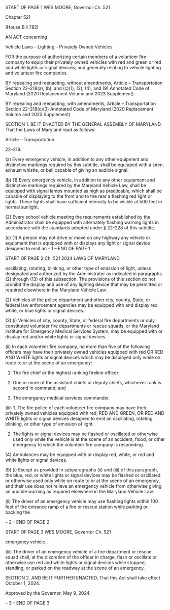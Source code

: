 START OF PAGE 1
WES MOORE, Governor Ch. 521

Chapter 521

(House Bill 782)

AN ACT concerning

Vehicle Laws – Lighting – Privately Owned Vehicles

FOR the purpose of authorizing certain members of a volunteer fire company to equip their
privately owned vehicles with red and green or red and white lights or signal devices;
and generally relating to vehicle lighting and volunteer fire companies.

BY repealing and reenacting, without amendments,
Article – Transportation
Section 22–218(a), (b), and (c)(1), (2), (4), and (9)
Annotated Code of Maryland
(2020 Replacement Volume and 2023 Supplement)

BY repealing and reenacting, with amendments,
Article – Transportation
Section 22–218(c)(3)
Annotated Code of Maryland
(2020 Replacement Volume and 2023 Supplement)

SECTION 1. BE IT ENACTED BY THE GENERAL ASSEMBLY OF MARYLAND,
That the Laws of Maryland read as follows:

Article – Transportation

22–218.

(a) Every emergency vehicle, in addition to any other equipment and distinctive
markings required by this subtitle, shall be equipped with a siren, exhaust whistle, or bell
capable of giving an audible signal.

(b) (1) Every emergency vehicle, in addition to any other equipment and
distinctive markings required by the Maryland Vehicle Law, shall be equipped with signal
lamps mounted as high as practicable, which shall be capable of displaying to the front and
to the rear a flashing red light or lights. These lights shall have sufficient intensity to be
visible at 500 feet in normal sunlight.

(2) Every school vehicle meeting the requirements established by the
Administrator shall be equipped with alternately flashing warning lights in accordance
with the standards adopted under § 22–228 of this subtitle.

(c) (1) A person may not drive or move on any highway any vehicle or
equipment that is equipped with or displays any light or signal device designed to emit an
– 1 –
END OF PAGE 1

START OF PAGE 2
Ch. 521 2024 LAWS OF MARYLAND

oscillating, rotating, blinking, or other type of emission of light, unless designated and
authorized by the Administrator as indicated in paragraphs (2) through (13) of this
subsection. The provisions of this section do not prohibit the display and use of any lighting
device that may be permitted or required elsewhere in the Maryland Vehicle Law.

(2) Vehicles of the police department and other city, county, State, or
federal law enforcement agencies may be equipped with and display red, white, or blue
lights or signal devices.

(3) (i) Vehicles of city, county, State, or federal fire departments or duly
constituted volunteer fire departments or rescue squads, or the Maryland Institute for
Emergency Medical Services System, may be equipped with or display red and/or white
lights or signal devices.

(ii) In each volunteer fire company, no more than five of the following
officers may have their privately owned vehicles equipped with red OR RED AND WHITE
lights or signal devices which may be displayed only while on route to or at the scene of an
emergency:

1. The fire chief or the highest ranking fireline officer;

2. One or more of the assistant chiefs or deputy chiefs,
whichever rank is second in command; and

3. The emergency medical services commander.

(iii) 1. The fire police of each volunteer fire company may have
their privately owned vehicles equipped with red, RED AND GREEN, OR RED AND WHITE
lights or signal devices designed to emit an oscillating, rotating, blinking, or other type of
emission of light.

2. The lights or signal devices may be flashed or oscillated or
otherwise used only while the vehicle is at the scene of an accident, flood, or other
emergency to which the volunteer fire company is responding.

(4) Ambulances may be equipped with or display red, white, or red and
white lights or signal devices.

(9) (i) Except as provided in subparagraphs (ii) and (iii) of this
paragraph, the blue, red, or white lights or signal devices may be flashed or oscillated or
otherwise used only while on route to or at the scene of an emergency, and their use does
not relieve an emergency vehicle from otherwise giving an audible warning as required
elsewhere in the Maryland Vehicle Law.

(ii) The driver of an emergency vehicle may use flashing lights
within 100 feet of the entrance ramp of a fire or rescue station while parking or backing the

– 2 –
END OF PAGE 2

START OF PAGE 3
WES MOORE, Governor Ch. 521

emergency vehicle.

(iii) The driver of an emergency vehicle of a fire department or rescue
squad shall, at the discretion of the officer in charge, flash or oscillate or otherwise use red
and white lights or signal devices while stopped, standing, or parked on the roadway at the
scene of an emergency.

SECTION 2. AND BE IT FURTHER ENACTED, That this Act shall take effect
October 1, 2024.

Approved by the Governor, May 9, 2024.

– 3 –
END OF PAGE 3